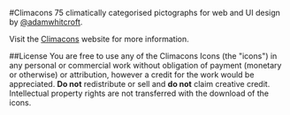 #Climacons
75 climatically categorised pictographs for web and UI design by <a href="twitter.com/#!/adamwhitcroft">@adamwhitcroft</a>.

Visit the <a href="http://adamwhitcroft.com/climacons/">Climacons</a> website for more information.

##License
You are free to use any of the Climacons Icons (the "icons") in any personal or commercial work without obligation of payment (monetary or otherwise) or attribution, however a credit for the work would be appreciated. <strong>Do not</strong> redistribute or sell and <strong>do not</strong> claim creative credit. Intellectual property rights are not transferred with the download of the icons.